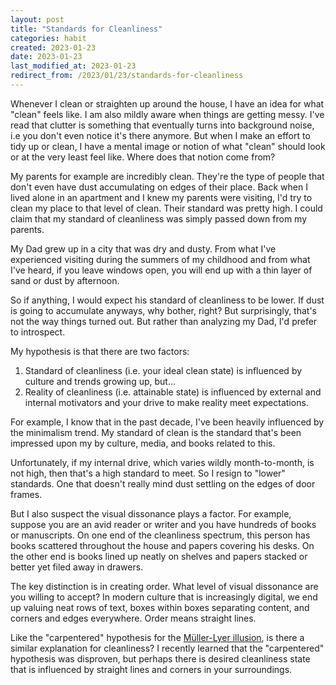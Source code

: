 ```yaml
---
layout: post
title: "Standards for Cleanliness"
categories: habit
created: 2023-01-23
date: 2023-01-23
last_modified_at: 2023-01-23
redirect_from: /2023/01/23/standards-for-cleanliness
---
```

Whenever I clean or straighten up around the house, I have an idea for what "clean" feels like. I am also mildly aware when things are getting messy. I've read that clutter is something that eventually turns into background noise, i.e you don't even notice it's there anymore. But when I make an effort to tidy up or clean, I have a mental image or notion of what "clean" should look or at the very least feel like. Where does that notion come from?

My parents for example are incredibly clean. They're the type of people that don't even have dust accumulating on edges of their place. Back when I lived alone in an apartment and I knew my parents were visiting, I'd try to clean my place to that level of clean. Their standard was pretty high. I could claim that my standard of cleanliness was simply passed down from my parents.

My Dad grew up in a city that was dry and dusty. From what I've experienced visiting during the summers of my childhood and from what I've heard, if you leave windows open, you will end up with a thin layer of sand or dust by afternoon.

So if anything, I would expect his standard of cleanliness to be lower. If dust is going to accumulate anyways, why bother, right? But surprisingly, that's not the way things turned out. But rather than analyzing my Dad, I'd prefer to introspect.

My hypothesis is that there are two factors:
1. Standard of cleanliness (i.e. your ideal clean state) is influenced by culture and trends growing up, but...
2. Reality of cleanliness (i.e. attainable state) is influenced by external and internal motivators and your drive to make reality meet expectations.

For example, I know that in the past decade, I've been heavily influenced by the minimalism trend. My standard of clean is the standard that's been impressed upon my by culture, media, and books related to this.

Unfortunately, if my internal drive, which varies wildly month-to-month, is not high, then that's a high standard to meet. So I resign to "lower" standards. One that doesn't really mind dust settling on the edges of door frames.

But I also suspect the visual dissonance plays a factor. For example, suppose you are an avid reader or writer and you have hundreds of books or manuscripts. On one end of the cleanliness spectrum, this person has books scattered throughout the house and papers covering his desks. On the other end is books lined up neatly on shelves and papers stacked or better yet filed away in drawers.

The key distinction is in creating order. What level of visual dissonance are you willing to accept? In modern culture that is increasingly digital, we end up valuing neat rows of text, boxes within boxes separating content, and corners and edges everywhere. Order means straight lines.

Like the "carpentered" hypothesis for the [Müller-Lyer illusion](https://en.wikipedia.org/wiki/M%C3%BCller-Lyer_illusion), is there a similar explanation for cleanliness? I recently learned that the "carpentered" hypothesis was disproven, but perhaps there is desired cleanliness state that is influenced by straight lines and corners in your surroundings.
